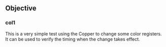 ## Objective

### col1

This is a very simple test using the Copper to change some color registers. It can be used to verify the timing when the change takes effect. 
